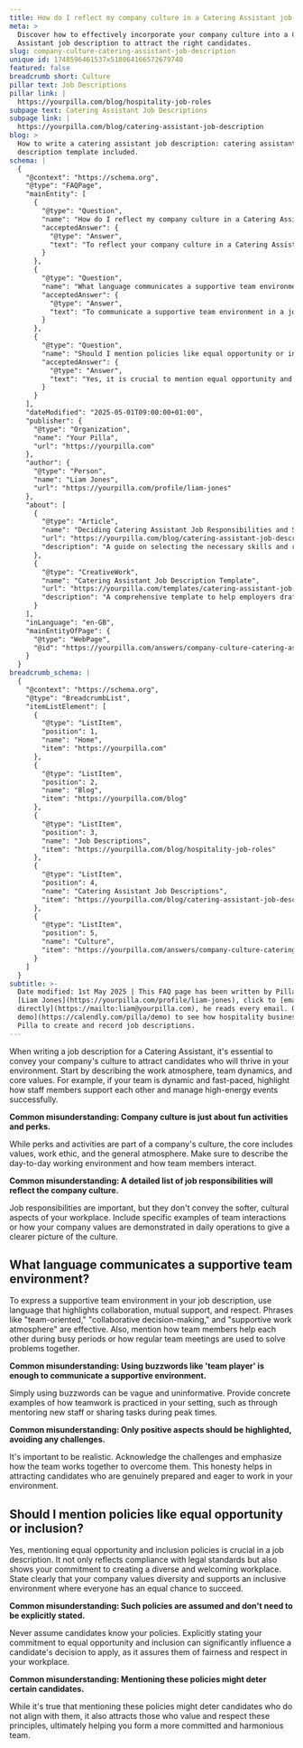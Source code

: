 ```yaml
---
title: How do I reflect my company culture in a Catering Assistant job description?
meta: >
  Discover how to effectively incorporate your company culture into a Catering
  Assistant job description to attract the right candidates.
slug: company-culture-catering-assistant-job-description
unique id: 1748596461537x518064166572679740
featured: false
breadcrumb short: Culture
pillar text: Job Descriptions
pillar link: |
  https://yourpilla.com/blog/hospitality-job-roles
subpage text: Catering Assistant Job Descriptions
subpage link: |
  https://yourpilla.com/blog/catering-assistant-job-description
blog: >
  How to write a catering assistant job description: catering assistant job
  description template included.
schema: |
  {
    "@context": "https://schema.org",
    "@type": "FAQPage",
    "mainEntity": [
      {
        "@type": "Question",
        "name": "How do I reflect my company culture in a Catering Assistant job description?",
        "acceptedAnswer": {
          "@type": "Answer",
          "text": "To reflect your company culture in a Catering Assistant job description, start by describing the work atmosphere, team dynamics, and core values. Include how the team supports each other, manages high-energy events, and embodies the company’s values in daily operations. Highlight both the perks and the core ethical values of your company."
        }
      },
      {
        "@type": "Question",
        "name": "What language communicates a supportive team environment?",
        "acceptedAnswer": {
          "@type": "Answer",
          "text": "To communicate a supportive team environment in a job description, use language that emphasizes collaboration, mutual support, and respect. Mention specific examples such as how team members aid each other during busy periods and collaborate in regular meetings to resolve challenges."
        }
      },
      {
        "@type": "Question",
        "name": "Should I mention policies like equal opportunity or inclusion?",
        "acceptedAnswer": {
          "@type": "Answer",
          "text": "Yes, it is crucial to mention equal opportunity and inclusion policies in a job description. Clearly stating your commitment to diversity and inclusion shows that your workplace values fairness and respects all team members, helping attract candidates who share these values."
        }
      }
    ],
    "dateModified": "2025-05-01T09:00:00+01:00",
    "publisher": {
      "@type": "Organization",
      "name": "Your Pilla",
      "url": "https://yourpilla.com"
    },
    "author": {
      "@type": "Person",
      "name": "Liam Jones",
      "url": "https://yourpilla.com/profile/liam-jones"
    },
    "about": [
      {
        "@type": "Article",
        "name": "Deciding Catering Assistant Job Responsibilities and Skills",
        "url": "https://yourpilla.com/blog/catering-assistant-job-description",
        "description": "A guide on selecting the necessary skills and responsibilities for crafting an effective Catering Assistant job description."
      },
      {
        "@type": "CreativeWork",
        "name": "Catering Assistant Job Description Template",
        "url": "https://yourpilla.com/templates/catering-assistant-job-description",
        "description": "A comprehensive template to help employers draft detailed and inclusive job descriptions for Catering Assistant positions."
      }
    ],
    "inLanguage": "en-GB",
    "mainEntityOfPage": {
      "@type": "WebPage",
      "@id": "https://yourpilla.com/answers/company-culture-catering-assistant-job-description"
    }
  }
breadcrumb_schema: |
  {
    "@context": "https://schema.org",
    "@type": "BreadcrumbList",
    "itemListElement": [
      {
        "@type": "ListItem",
        "position": 1,
        "name": "Home",
        "item": "https://yourpilla.com"
      },
      {
        "@type": "ListItem",
        "position": 2,
        "name": "Blog",
        "item": "https://yourpilla.com/blog"
      },
      {
        "@type": "ListItem",
        "position": 3,
        "name": "Job Descriptions",
        "item": "https://yourpilla.com/blog/hospitality-job-roles"
      },
      {
        "@type": "ListItem",
        "position": 4,
        "name": "Catering Assistant Job Descriptions",
        "item": "https://yourpilla.com/blog/catering-assistant-job-description"
      },
      {
        "@type": "ListItem",
        "position": 5,
        "name": "Culture",
        "item": "https://yourpilla.com/answers/company-culture-catering-assistant-job-description"
      }
    ]
  }
subtitle: >-
  Date modified: 1st May 2025 | This FAQ page has been written by Pilla Founder,
  [Liam Jones](https://yourpilla.com/profile/liam-jones), click to [email Liam
  directly](https://mailto:liam@yourpilla.com), he reads every email. Or [book a
  demo](https://calendly.com/pilla/demo) to see how hospitality businesses use
  Pilla to create and record job descriptions.
---
```

When writing a job description for a Catering Assistant, it's essential to convey your company's culture to attract candidates who will thrive in your environment. Start by describing the work atmosphere, team dynamics, and core values. For example, if your team is dynamic and fast-paced, highlight how staff members support each other and manage high-energy events successfully.

**Common misunderstanding: Company culture is just about fun activities and perks.**

While perks and activities are part of a company's culture, the core includes values, work ethic, and the general atmosphere. Make sure to describe the day-to-day working environment and how team members interact.

**Common misunderstanding: A detailed list of job responsibilities will reflect the company culture.**

Job responsibilities are important, but they don't convey the softer, cultural aspects of your workplace. Include specific examples of team interactions or how your company values are demonstrated in daily operations to give a clearer picture of the culture.

## What language communicates a supportive team environment?

To express a supportive team environment in your job description, use language that highlights collaboration, mutual support, and respect. Phrases like "team-oriented," "collaborative decision-making," and "supportive work atmosphere" are effective. Also, mention how team members help each other during busy periods or how regular team meetings are used to solve problems together.

**Common misunderstanding: Using buzzwords like 'team player' is enough to communicate a supportive environment.**

Simply using buzzwords can be vague and uninformative. Provide concrete examples of how teamwork is practiced in your setting, such as through mentoring new staff or sharing tasks during peak times.

**Common misunderstanding: Only positive aspects should be highlighted, avoiding any challenges.**

It's important to be realistic. Acknowledge the challenges and emphasize how the team works together to overcome them. This honesty helps in attracting candidates who are genuinely prepared and eager to work in your environment.

## Should I mention policies like equal opportunity or inclusion?

Yes, mentioning equal opportunity and inclusion policies is crucial in a job description. It not only reflects compliance with legal standards but also shows your commitment to creating a diverse and welcoming workplace. State clearly that your company values diversity and supports an inclusive environment where everyone has an equal chance to succeed.

**Common misunderstanding: Such policies are assumed and don't need to be explicitly stated.**

Never assume candidates know your policies. Explicitly stating your commitment to equal opportunity and inclusion can significantly influence a candidate's decision to apply, as it assures them of fairness and respect in your workplace.

**Common misunderstanding: Mentioning these policies might deter certain candidates.**

While it's true that mentioning these policies might deter candidates who do not align with them, it also attracts those who value and respect these principles, ultimately helping you form a more committed and harmonious team.
